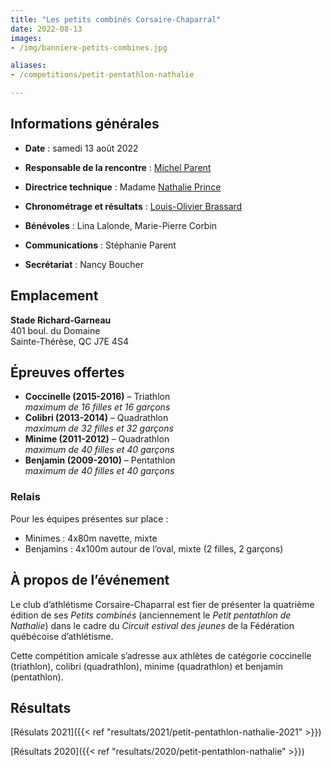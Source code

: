 ```yaml
---
title: "Les petits combinés Corsaire-Chaparral"
date: 2022-08-13
images: 
- /img/banniere-petits-combines.jpg

aliases:
- /competitions/petit-pentathlon-nathalie

---
```


## Informations générales

- **Date** : samedi 13 août 2022

- **Responsable de la rencontre** : [Michel Parent](mailto:michelparent2404@gmail.com)
- **Directrice technique** : Madame [Nathalie Prince](mailto:nathalie.prince1@videotron.ca)
- **Chronométrage et résultats** : [Louis-Olivier Brassard](mailto:louis@corsaire-chaparral.org)
- **Bénévoles** : Lina Lalonde, Marie-Pierre Corbin
- **Communications** : Stéphanie Parent
- **Secrétariat** : Nancy Boucher
<!-- - [**Document d’invitation**](https://fichiers.corsaire-chaparral.org/s/fk5MeWSWZPG2oe8) -->
<!-- - [**Horaire final**](https://fichiers.corsaire-chaparral.org/s/FDGsAkqENooEj2q) -->
<!-- - [**Liste des performances**](https://fichiers.corsaire-chaparral.org/s/aY3eeMnA2J3LZws) -->
<!-- - [**Résultats en temps réel**](https://avs-sport.com/comp_main.php?comp=) -->

## Emplacement

**Stade Richard-Garneau**  
401 boul. du Domaine  
Sainte-Thérèse, QC J7E 4S4


## Épreuves offertes

- **Coccinelle (2015-2016)** – Triathlon  
  _maximum de 16 filles et 16 garçons_
- **Colibri (2013-2014)** – Quadrathlon  
  _maximum de 32 filles et 32 garçons_
- **Minime (2011-2012)** – Quadrathlon  
  _maximum de 40 filles et 40 garçons_
- **Benjamin (2009-2010)** – Pentathlon  
  _maximum de 40 filles et 40 garçons_

### Relais

Pour les équipes présentes sur place :

- Minimes : 4x80m navette, mixte
- Benjamins : 4x100m autour de l’oval, mixte (2 filles, 2 garçons)

<!--

## Inscription

Inscription sur le site [AVS-Sport](https://avs-sport.com/main.php) jusqu’au **11 août 2022 à 23h59**.
Aucune inscription après cette date.

Aucune inscription sur place.

-->

## À propos de l’événement

Le club d’athlétisme Corsaire-Chaparral est fier de présenter la quatrième édition de ses _Petits combinés_ (anciennement le _Petit pentathlon de Nathalie_) dans le cadre du _Circuit estival des jeunes_ de la Fédération québécoise d’athlétisme.

Cette compétition amicale s’adresse aux athlètes de catégorie coccinelle (triathlon), colibri (quadrathlon), minime (quadrathlon) et benjamin (pentathlon).

## Résultats

[Résulats 2021]({{< ref "resultats/2021/petit-pentathlon-nathalie-2021" >}})

[Résultats 2020]({{< ref "resultats/2020/petit-pentathlon-nathalie" >}})
